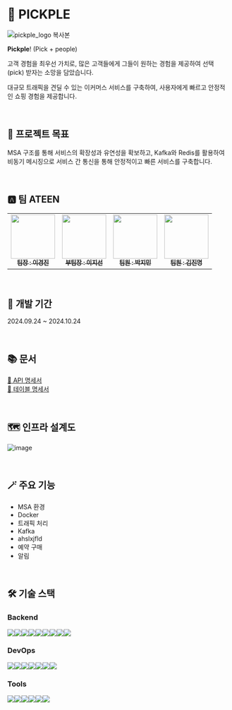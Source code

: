 🥦 PICKPLE
=============
![pickple_logo 복사본](https://github.com/user-attachments/assets/34bb530d-d258-4836-ab36-5830ce1525f8)

**Pickple**! (Pick + people)

고객 경험을 최우선 가치로, 많은 고객들에게 그들이 원하는 경험을 제공하여 선택(pick) 받자는 소망을 담았습니다.

대규모 트래픽을 견딜 수 있는 이커머스 서비스를 구축하여, 사용자에게 빠르고 안정적인 쇼핑 경험을 제공합니다.

<br>

## 🎯 프로젝트 목표

MSA 구조를 통해 서비스의 확장성과 유연성을 확보하고,  Kafka와 Redis를 활용하여 비동기 메시징으로 서비스 간 통신을 통해 안정적이고 빠른 서비스를 구축합니다.

<br>


## 🅰️ 팀 ATEEN
<table>
  <tbody>
    <tr>
      <td align="center"><a href="https://github.com/kyungjinleelee"><img src="https://github.com/kyungjinleelee.png" width="100px;" alt=""/><br /><sub><b>팀장 : 이경진 </b></sub></a><br /></td>
      <td align="center"><a href="https://github.com/easyxun"><img src="https://github.com/easyxun.png" width="100px;" alt=""/><br /><sub><b>부팀장 : 이지선 </b></sub></a><br /></td>
      <td align="center"><a href="https://github.com/MeGuuuun"><img src="https://github.com/MeGuuuun.png" width="100px;" alt=""/><br /><sub><b>팀원 : 박지민 </b></sub></a><br /></td>
      <td align="center"><a href="https://github.com/kimjinmyeong"><img src="https://github.com/kimjinmyeong.png" width="100px;" alt=""/><br /><sub><b>팀원 : 김진명 </b></sub></a><br /></td>
    </tr>
  </tbody>
</table>

<br>

## 📆 개발 기간
2024.09.24 ~ 2024.10.24

<br>

## 📚 문서

[🔗 API 명세서]()   
[🔗 테이블 명세서]()

<br>

## 🗺️ 인프라 설계도

![image](https://github.com/user-attachments/assets/2cb9c935-d668-4eff-8062-b829010212d7)

<br>

## 🪄 주요 기능

* MSA 환경
* Docker
* 트래픽 처리
* Kafka
* ahslxjfld
* 예약 구매
* 알림

<br>

## 🛠️ 기술 스택

### Backend
<img src="https://img.shields.io/badge/JAVA-007396?style=for-the-badge&logo=java&logoColor=white"><img src="https://img.shields.io/badge/Spring-6DB33F?style=for-the-badge&logo=Spring&logoColor=white"><img src="https://img.shields.io/badge/POSTGRESQL-4169E1?style=for-the-badge&logo=postgresql&logoColor=white"><img src="https://img.shields.io/badge/MONGODB-47A248?style=for-the-badge&logo=mongodb&logoColor=white"><img src="https://img.shields.io/badge/REDIS-FF4438?style=for-the-badge&logo=redis&logoColor=white"><img src="https://img.shields.io/badge/apachekafka-231F20?style=for-the-badge&logo=apachekafka&logoColor=white"><img src="https://img.shields.io/badge/Gradle-02303A?style=for-the-badge&logo=gradle&logoColor=white"><img src="https://img.shields.io/badge/springsecurity-6DB33F?style=for-the-badge&logo=springsecurity&logoColor=white"><img src="https://img.shields.io/badge/jsonwebtokens-000000?style=for-the-badge&logo=jsonwebtokens&logoColor=white">


### DevOps
<img src="https://img.shields.io/badge/amazonec2-FF9900?style=for-the-badge&logo=amazonec2&logoColor=white"><img src="https://img.shields.io/badge/amazonrds-527FFF?style=for-the-badge&logo=amazonrds&logoColor=white"><img src="https://img.shields.io/badge/docker-2496ED?style=for-the-badge&logo=docker&logoColor=white"><img src="https://img.shields.io/badge/githubactions-2088FF?style=for-the-badge&logo=githubactions&logoColor=white"><img src="https://img.shields.io/badge/apachejmeter-D22128?style=for-the-badge&logo=apachejmeter&logoColor=white"><img src="https://img.shields.io/badge/prometheus-E6522C?style=for-the-badge&logo=prometheus&logoColor=white"><img src="https://img.shields.io/badge/grafana-F46800?style=for-the-badge&logo=grafana&logoColor=white">


### Tools
<img src="https://img.shields.io/badge/git-F05032?style=for-the-badge&logo=git&logoColor=white"><img src="https://img.shields.io/badge/github-181717?style=for-the-badge&logo=github&logoColor=white"><img src="https://img.shields.io/badge/postman-FF6C37?style=for-the-badge&logo=postman&logoColor=white"><img src="https://img.shields.io/badge/intellijidea-000000?style=for-the-badge&logo=intellijidea&logoColor=white"><img src="https://img.shields.io/badge/slack-4A154B?style=for-the-badge&logo=slack&logoColor=white"><img src="https://img.shields.io/badge/notion-000000?style=for-the-badge&logo=notion&logoColor=white">

